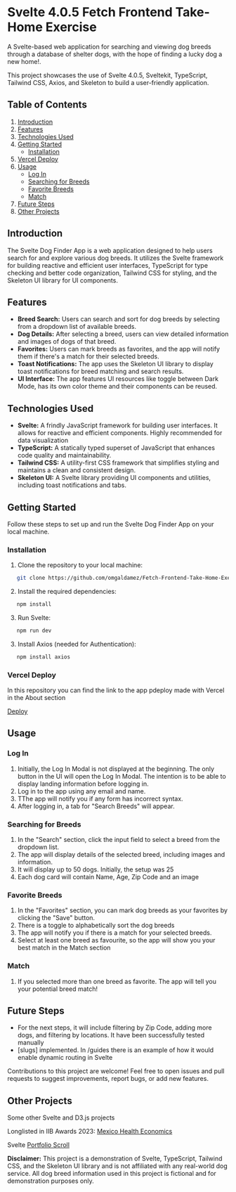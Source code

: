 # Svelte 4.0.5 Fetch Frontend Take-Home Exercise

A Svelte-based web application for searching and viewing dog breeds through a database of shelter dogs, with the hope of finding a lucky dog a new home!.

This project showcases the use of Svelte 4.0.5, Sveltekit, TypeScript, Tailwind CSS, Axios, and Skeleton to build a user-friendly application.

## Table of Contents

1. [Introduction](#introduction)
2. [Features](#features)
3. [Technologies Used](#technologies-used)
4. [Getting Started](#getting-started)
   - [Installation](#installation)
5. [Vercel Deploy](#vercel-deploy)
6. [Usage](#usage)
   - [Log In](#log-in)
   - [Searching for Breeds](#searching-for-breeds)
   - [Favorite Breeds](#favorite-breeds)
   - [Match](#match)
8. [Future Steps](#future-steps)
9. [Other Projects](#other-projects)

## Introduction

The Svelte Dog Finder App is a web application designed to help users search for and explore various dog breeds. It utilizes the Svelte framework for building reactive and efficient user interfaces, TypeScript for type checking and better code organization, Tailwind CSS for styling, and the Skeleton UI library for UI components.

## Features

- **Breed Search:** Users can search and sort for dog breeds by selecting from a dropdown list of available breeds.
- **Dog Details:** After selecting a breed, users can view detailed information and images of dogs of that breed.
- **Favorites:** Users can mark breeds as favorites, and the app will notify them if there's a match for their selected breeds.
- **Toast Notifications:** The app uses the Skeleton UI library to display toast notifications for breed matching and search results.
- **UI Interface:** The app features UI resources like toggle between Dark Mode, has its own color theme and their components can be reused.

## Technologies Used

- **Svelte:** A frindly JavaScript framework for building user interfaces. It allows for reactive and efficient components. Highly recommended for data visualization
- **TypeScript:** A statically typed superset of JavaScript that enhances code quality and maintainability.
- **Tailwind CSS:** A utility-first CSS framework that simplifies styling and maintains a clean and consistent design.
- **Skeleton UI:** A Svelte library providing UI components and utilities, including toast notifications and tabs.

## Getting Started

Follow these steps to set up and run the Svelte Dog Finder App on your local machine.

### Installation

1. Clone the repository to your local machine:

```bash
   git clone https://github.com/omgaldamez/Fetch-Frontend-Take-Home-Exercise-OmarGaldamez.git
```

2. Install the required dependencies:

```bash
   npm install
```
3. Run Svelte:

```bash
   npm run dev
```
3. Install Axios (needed for Authentication):

```bash
   npm install axios
```
### Vercel Deploy
In this repository you can find the link to the app pdeploy made with Vercel in the About section

[Deploy](https://fetch-svelte.vercel.app/)

## Usage

### Log In

1. Initially, the Log In Modal is not displayed at the beginning. The only button in the UI will open the Log In Modal. The intention is to be able to display landing information before logging in.
2. Log in to the app using any email and name.
3. TThe app will notify you if any form has incorrect syntax.
4. After logging in, a tab for "Search Breeds" will appear.

### Searching for Breeds

1. In the "Search" section, click the input field to select a breed from the dropdown list.
2. The app will display details of the selected breed, including images and information.
3. It will display up to 50 dogs. Initially, the setup was 25
4. Each dog card will contain Name, Age, Zip Code and an image

### Favorite Breeds

1. In the "Favorites" section, you can mark dog breeds as your favorites by clicking the "Save" button.
2. There is a toggle to alphabetically sort the dog breeds
3. The app will notify you if there is a match for your selected breeds.
4. Select at least one breed as favourite, so the app will show you your best match in the Match section

### Match

1. If you selected more than one breed as favorite. The app will tell you your potential breed match!

## Future Steps
- For the next steps, it will include filtering by Zip Code, adding more dogs, and filtering by locations. It have been successfully tested manually
- [slugs] implemented. In /guides there is an example of how it would enable dynamic routing in Svelte

Contributions to this project are welcome! Feel free to open issues and pull requests to suggest improvements, report bugs, or add new features.

## Other Projects

Some other Svelte and D3.js projects

Longlisted in IIB Awards 2023: [Mexico Health Economics](https://dvizhealtheconomics.z19.web.core.windows.net/)

Svelte [Portfolio Scroll](https://consultora-7v5o.vercel.app/)


**Disclaimer:** This project is a demonstration of Svelte, TypeScript, Tailwind CSS, and the Skeleton UI library and is not affiliated with any real-world dog service. All dog breed information used in this project is fictional and for demonstration purposes only.

